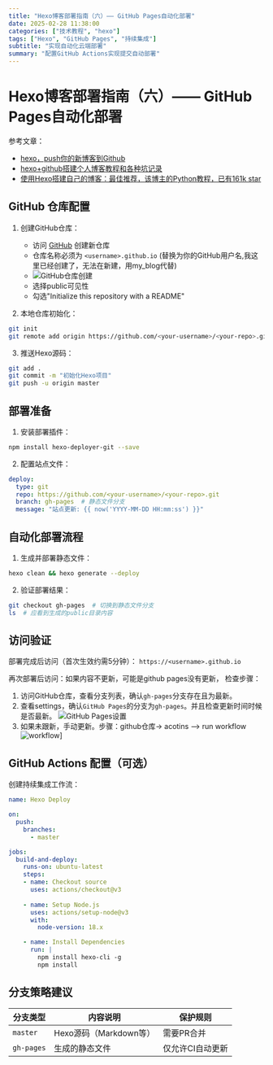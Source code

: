 ```yaml
---
title: "Hexo博客部署指南（六）—— GitHub Pages自动化部署"
date: 2025-02-28 11:38:00
categories: ["技术教程", "hexo"]
tags: ["Hexo", "GitHub Pages", "持续集成"]
subtitle: "实现自动化云端部署"
summary: "配置GitHub Actions实现提交自动部署"
---
```


# Hexo博客部署指南（六）—— GitHub Pages自动化部署
参考文章：
- [hexo，push你的新博客到Github](https://durant35.github.io/2016/01/22/hexo_push%E4%BD%A0%E7%9A%84%E6%96%B0%E5%8D%9A%E5%AE%A2%E5%88%B0Github/)
- [hexo+github搭建个人博客教程和各种坑记录](https://www.cnblogs.com/cuteerha/p/13150495.html)
- [使用Hexo搭建自己的博客：最佳推荐，该博主的Python教程，已有161k star](https://github.com/jackfrued/Python-100-Days/blob/master/%E7%95%AA%E5%A4%96%E7%AF%87/%E4%BD%BF%E7%94%A8Hexo%E6%90%AD%E5%BB%BA%E8%87%AA%E5%B7%B1%E7%9A%84%E5%8D%9A%E5%AE%A2.md)
## GitHub 仓库配置
1. 创建GitHub仓库：
   - 访问 [GitHub](https://github.com/new) 创建新仓库
   - 仓库名称必须为 `<username>.github.io` (替换为你的GitHub用户名,我这里已经创建了，无法在新建，用my_blog代替)
   - ![GitHub仓库创建](create_repository.png)
   - 选择public可见性
   - 勾选"Initialize this repository with a README"

2. 本地仓库初始化：
```bash terminal
git init
git remote add origin https://github.com/<your-username>/<your-repo>.git
```

3. 推送Hexo源码：
```bash terminal
git add .
git commit -m "初始化Hexo项目"
git push -u origin master
```

## 部署准备
1. 安装部署插件：
```bash package.json
npm install hexo-deployer-git --save
```

2. 配置站点文件：
```yaml _config.yml
deploy:
  type: git
  repo: https://github.com/<your-username>/<your-repo>.git
  branch: gh-pages  # 静态文件分支
  message: "站点更新: {{ now('YYYY-MM-DD HH:mm:ss') }}"
```

## 自动化部署流程
1. 生成并部署静态文件：
```bash terminal
hexo clean && hexo generate --deploy
```

2. 验证部署结果：
```bash terminal
git checkout gh-pages  # 切换到静态文件分支
ls  # 应看到生成的public目录内容
```

## 访问验证
部署完成后访问（首次生效约需5分钟）：
`https://<username>.github.io`

再次部署后访问：如果内容不更新，可能是github pages没有更新，
检查步骤：
1. 访问GitHub仓库，查看分支列表，确认`gh-pages`分支存在且为最新。
2. 查看settings，确认`GitHub Pages`的分支为`gh-pages`。并且检查更新时间时候是否最新。
![GitHub Pages设置](github_pages.png)
3. 如果未跟新，手动更新。步骤：github仓库-> acotins —> run workflow
![workflow](workflow.png)]
## GitHub Actions 配置（可选）
创建持续集成工作流：
```yaml .github/workflows/deploy.yml
name: Hexo Deploy

on:
  push:
    branches:
      - master

jobs:
  build-and-deploy:
    runs-on: ubuntu-latest
    steps:
    - name: Checkout source
      uses: actions/checkout@v3
      
    - name: Setup Node.js
      uses: actions/setup-node@v3
      with:
        node-version: 18.x

    - name: Install Dependencies
      run: |
        npm install hexo-cli -g
        npm install
```

## 分支策略建议
| 分支类型   | 内容说明               | 保护规则         |
|------------|------------------------|------------------|
| `master`   | Hexo源码（Markdown等） | 需要PR合并       |
| `gh-pages` | 生成的静态文件         | 仅允许CI自动更新 |